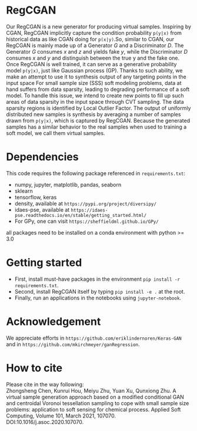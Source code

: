 # RegCGAN 

Our RegCGAN is a new generator for producing virtual samples. 
Inspiring by CGAN, RegCGAN implicitly capture the condition 
probability `p(y|x)` from historical data as like CGAN doing for
`p(x|y)`.So, similar to CGAN, our RegCGAN is mainly made up of
a Generator *G* and a Discriminator *D*. The Generator *G* 
consumes *x* and *z* and yields fake *y*, while 
the Discriminator *D* consumes *x* and *y* and distinguish between
the true y and the fake one. Once RegCGAN is well trained,
it can serve as a generative probability model `p(y|x)`, just like 
Gaussian process (GP). Thanks to such ability, we make an attempt to
use it to synthesis output of any targeting points in the input space
For small sample size (SSS) soft modeling problems, data at hand suffers 
from data sparsity, leading to degrading performance of a soft model.
To handle this issue, we intend to create new points to fill up such
 areas of data sparsity in the input space through CVT sampling. The
 data sparsity regions is identified by Local Outlier Factor. The
 output of uniformly distributed new samples is synthesis by averaging
 a number of samples drawn from `p(y|x)`, which is captured by RegCGAN.
 Because the generated samples has a similar behavior to the
 real samples when used to training a soft model,
  we call them virtual samples.

# Dependencies
This code requires the following package referenced in `requirements.txt`:
  * numpy, jupyter, matplotlib, pandas, seaborn
  * sklearn
  * tensorflow, keras
  * density, available at `https://pypi.org/project/diversipy/`
  * idaes-pse, available at `https://idaes-pse.readthedocs.io/en/stable/getting_started.html/`
  * For GPy, one can visit `https://sheffieldml.github.io/GPy/`
  
 all packages need to be installed on a conda environment with python >= 3.0 

# Getting started
* First, install must-have packages in the environment
 `pip install -r requirements.txt`. 
* Second, install RegCGAN itself by 
 typing `pip install -e .` at the root.
* Finally, run an applications in the notebooks using `jupyter-notebook`.

# Acknowledgement
We appreciate efforts in `https://github.com/eriklindernoren/Keras-GAN` and
in `https://github.com/mkirchmeyer/ganRegression`.

# How to cite
Please cite in the way following:  
Zhongsheng Chen, Kunrui Hou, Meiyu Zhu, Yuan Xu, Qunxiong Zhu. 
A virtual sample generation approach based on 
a modified conditional GAN and centroidal Voronoi tessellation sampling 
to cope with small sample size problems: 
application to soft sensing for chemical  process. Applied Soft Computing, 
Volume 101, March 2021, 107070. DOI:10.1016/j.asoc.2020.107070.
